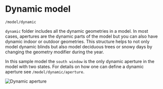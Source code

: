 # Dynamic model

`/model/dynamic`

`dynamic` folder includes all the dynamic geometries in a model. In most cases, apertures
are the dynamic parts of the model but you can also have dynamic indoor or outdoor
geometries. This structure helps to not only model dynamic blinds but also model
deciduous trees or snowy days by changing the geometry modifier during the year. 

In this sample model the `south window` is the only dynamic aperture in the model with
two states. For details on how one can define a dynamic aperture see
`/model/dynamic/aperture`.

![Dynamic aperture](https://user-images.githubusercontent.com/2915573/53457693-4cd64580-3a01-11e9-821c-0ac767090059.jpg)

